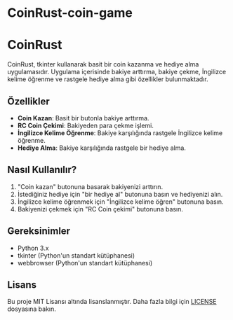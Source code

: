 # CoinRust-coin-game
# CoinRust

CoinRust, tkinter kullanarak basit bir coin kazanma ve hediye alma uygulamasıdır. Uygulama içerisinde bakiye arttırma, bakiye çekme, İngilizce kelime öğrenme ve rastgele hediye alma gibi özellikler bulunmaktadır.

## Özellikler

- **Coin Kazan**: Basit bir butonla bakiye arttırma.
- **RC Coin Çekimi**: Bakiyeden para çekme işlemi.
- **İngilizce Kelime Öğrenme**: Bakiye karşılığında rastgele İngilizce kelime öğrenme.
- **Hediye Alma**: Bakiye karşılığında rastgele bir hediye alma.

## Nasıl Kullanılır?

1. "Coin kazan" butonuna basarak bakiyenizi arttırın.
2. İstediğiniz hediye için "bir hediye al" butonuna basın ve hediyenizi alın.
3. İngilizce kelime öğrenmek için "İngilizce kelime öğren" butonuna basın.
4. Bakiyenizi çekmek için "RC Coin çekimi" butonuna basın.


## Gereksinimler

- Python 3.x
- tkinter (Python'un standart kütüphanesi)
- webbrowser (Python'un standart kütüphanesi)

## Lisans

Bu proje MIT Lisansı altında lisanslanmıştır. Daha fazla bilgi için [LICENSE](LICENSE) dosyasına bakın.
